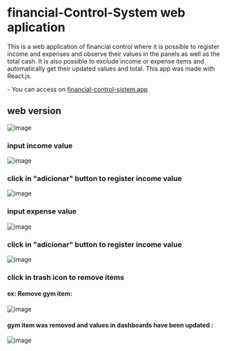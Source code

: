 # financial-Control-System web aplication
This is a web application of financial control where it is possible to register income and expenses and observe their values
in the panels as well as the total cash. It is also possible to exclude income or expense items and automatically get their updated values
and total. This app was made with React.js.

<span>- You can access on <a href="https://financial-control-system-six.vercel.app" target="_blank" >financial-control-sistem.app</a></span>

## web version
![image](https://user-images.githubusercontent.com/89264979/175749736-a68f67f4-f422-4eb6-b69f-c68ad0016fed.png)

### input income value
![image](https://user-images.githubusercontent.com/89264979/175749827-26980819-dbb6-428c-a850-c6a0ba40b501.png)

### click in "adicionar" button to register income value
![image](https://user-images.githubusercontent.com/89264979/175749868-1f0cf339-8ba3-41b5-9f6a-9b807c2bd296.png)

### input expense value
![image](https://user-images.githubusercontent.com/89264979/175749964-ea632bde-f1c7-47aa-a5d7-c51dcaeb35ef.png)

### click in "adicionar" button to register income value
![image](https://user-images.githubusercontent.com/89264979/175749980-e237d989-495c-49e4-950b-dd2ab3ae728f.png)

### click in trash icon to remove items
#### ex: Remove gym item:
![image](https://user-images.githubusercontent.com/89264979/175750021-ebfc053c-e075-40c2-b7ca-54f54acca0fa.png)
#### gym item was removed and values in dashboards have been updated :
![image](https://user-images.githubusercontent.com/89264979/175750063-73fc0ec0-cfcc-4f17-bfec-699ca971c670.png)
